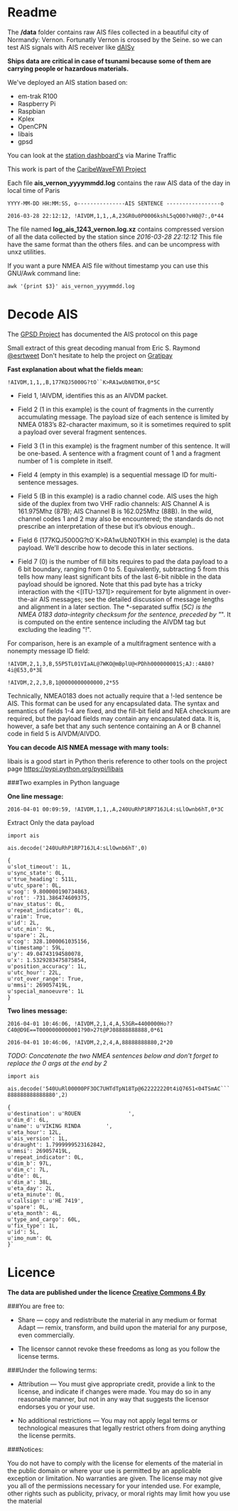 Readme
======
                                                                                
The **/data** folder contains raw AIS files collected in a beautiful city of Normandy: Vernon.
Fortunatly Vernon is crossed by the Seine. so we can test AIS signals with AIS receiver like [dAISy](http://forum.43oh.com/topic/4833-potm-daisy-a-simple-ais-receiver/)

**Ships data are critical in case of tsunami because some of them are carrying people or hazardous materials.**

We've deployed an AIS station based on:

* em-trak R100
* Raspberry Pi
* Raspbian
* Kplex
* OpenCPN
* libais
* gpsd

You can look at the [station dashboard's](http://www.marinetraffic.com/en/ais/details/stations/1243 "Marine Traffic") via Marine Traffic


This work is part of the [CaribeWaveFWI Project](https://github.com/caribewave "CaribeWaveFWI")

Each file **ais_vernon_yyyymmdd.log** contains the raw AIS data of the day in local time of Paris

`YYYY-MM-DD HH:MM:SS, o---------------AIS SENTENCE -----------------o`

`2016-03-28 22:12:12, !AIVDM,1,1,,A,23GR0u0P0006kshL5qQ00?vH0@7:,0*44`
                                                                              
The file named **log_ais_1243_vernon.log.xz** contains compressed version of all the data collected by the station since _2016-03-28 22:12:12_
This file have the same format than the others files. and can be uncompress with unxz utilities.

If you want a pure NMEA AIS file without timestamp you can use this GNU/Awk command line:

`awk '{print $3}' ais_vernon_yyyymmdd.log`

Decode AIS
==========

The [GPSD Project](http://catb.org/gpsd/AIVDM.html) has documented the AIS protocol on this page

Small extract of this great decoding manual from Eric S. Raymond [@esrtweet](https://twitter.com/esrtweet "Twitter")
Don't hesitate to help the project on [Gratipay](https://gratipay.com/~esr/)

**Fast explanation about what the fields mean:**

`!AIVDM,1,1,,B,177KQJ5000G?tO``K>RA1wUbN0TKH,0*5C`

* Field 1, !AIVDM, identifies this as an AIVDM packet.

* Field 2 (1 in this example) is the count of fragments in the currently accumulating message. The payload size of each sentence is limited by NMEA 0183’s 82-character maximum, so it is sometimes required to split a payload over several fragment sentences.

* Field 3 (1 in this example) is the fragment number of this sentence. It will be one-based. A sentence with a fragment count of 1 and a fragment number of 1 is complete in itself.

* Field 4 (empty in this example) is a sequential message ID for multi-sentence messages.

* Field 5 (B in this example) is a radio channel code. AIS uses the high side of the duplex from two VHF radio channels: AIS Channel A is 161.975Mhz (87B); AIS Channel B is 162.025Mhz (88B). In the wild, channel codes 1 and 2 may also be encountered; the standards do not prescribe an interpretation of these but it’s obvious enough..

* Field 6 (177KQJ5000G?tO`K>RA1wUbN0TKH in this example) is the data payload. We’ll describe how to decode this in later sections.

* Field 7 (0) is the number of fill bits requires to pad the data payload to a 6 bit boundary, ranging from 0 to 5. Equivalently, subtracting 5 from this tells how many least significant bits of the last 6-bit nibble in the data payload should be ignored. Note that this pad byte has a tricky interaction with the <[ITU-1371]> requirement for byte alignment in over-the-air AIS messages; see the detailed discussion of message lengths and alignment in a later section.
The *-separated suffix (*5C) is the NMEA 0183 data-integrity checksum for the sentence, preceded by "*". It is computed on the entire sentence including the AIVDM tag but excluding the leading "!".

For comparison, here is an example of a multifragment sentence with a nonempty message ID field:

`!AIVDM,2,1,3,B,55P5TL01VIaAL@7WKO@mBplU@<PDhh000000001S;AJ::4A80?4i@E53,0*3E`

`!AIVDM,2,2,3,B,1@0000000000000,2*55`

Technically, NMEA0183 does not actually require that a !-led sentence be AIS. This format can be used for any encapsulated data. The syntax and semantics of fields 1-4 are fixed, and the fill-bit field and NEA checksum are required, but the payload fields may contain any encapsulated data.
It is, however, a safe bet that any such sentence containing an A or B channel code in field 5 is AIVDM/AIVDO.
                                                                                                               

**You can decode AIS NMEA message with many tools:**

libais is a good start in Python theris reference to other tools on the project page
https://pypi.python.org/pypi/libais

###Two examples in Python language

**One line message:**

`2016-04-01 00:09:59, !AIVDM,1,1,,A,240UuRhP1RP716JL4:sLlOwnb6hT,0*3C`

Extract Only the data payload

`import ais`

`ais.decode('240UuRhP1RP716JL4:sLlOwnb6hT',0)`

	{
	u'slot_timeout': 1L,
	u'sync_state': 0L,
	u'true_heading': 511L,
	u'utc_spare': 0L,
	u'sog': 9.800000190734863,
	u'rot': -731.386474609375,
	u'nav_status': 0L,
	u'repeat_indicator': 0L,
	u'raim': True,
	u'id': 2L,
	u'utc_min': 9L,
	u'spare': 2L,
	u'cog': 328.1000061035156,
	u'timestamp': 59L,
	u'y': 49.04743194580078,
	u'x': 1.5329283475875854,
	u'position_accuracy': 1L,
	u'utc_hour': 22L,
	u'rot_over_range': True,
	u'mmsi': 269057419L,
	u'special_manoeuvre': 1L
	}

**Two lines message:**

`2016-04-01 10:46:06, !AIVDM,2,1,4,A,53GR=4400000Ho??C40@D9E==T0000000000001?90>27t@PJ08888888888,0*61`

`2016-04-01 10:46:06, !AIVDM,2,2,4,A,88888888880,2*20`


_TODO: Concatenate the two NMEA sentences below and don't forget to replace the 0 args at the end by 2_

`import ais`

`ais.decode('540UuRl00000PF3OC7UHTdTpN18Tp@622222220t4iQ7651<04TSmAC```888888888888880',2)`

	{
	u'destination': u'ROUEN               ',
	u'dim_d': 6L,
	u'name': u'VIKING RINDA        ',
	u'eta_hour': 12L,
	u'ais_version': 1L,
	u'draught': 1.7999999523162842,
	u'mmsi': 269057419L,
	u'repeat_indicator': 0L,
	u'dim_b': 97L,
	u'dim_c': 7L,
	u'dte': 0L,
	u'dim_a': 38L,
	u'eta_day': 2L,
	u'eta_minute': 0L,
	u'callsign': u'HE 7419',
	u'spare': 0L,
	u'eta_month': 4L,
	u'type_and_cargo': 60L,
	u'fix_type': 1L,
	u'id': 5L,
	u'imo_num': 0L
	}`

Licence
=======               
                                                                       

**The data are published under the licence [Creative Commons 4 By](http://creativecommons.org/licenses/by/4.0/)**

###You are free to:

*   Share — copy and redistribute the material in any medium or format
   Adapt — remix, transform, and build upon the material
   for any purpose, even commercially.

*   The licensor cannot revoke these freedoms as long as you follow the license terms.

###Under the following terms:

*   Attribution — You must give appropriate credit, provide a link to the license, and indicate if changes were made.
   You may do so in any reasonable manner, but not in any way that suggests the licensor endorses you or your use.

*   No additional restrictions — You may not apply legal terms or technological measures that legally restrict others from doing anything the license permits.

###Notices:

You do not have to comply with the license for elements of the material in the public domain or where your use is permitted by an applicable exception or limitation.
No warranties are given. The license may not give you all of the permissions necessary for your intended use.
For example, other rights such as publicity, privacy, or moral rights may limit how you use the material
